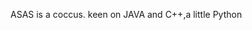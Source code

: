 ASAS is a coccus. keen on JAVA and C++,a little Python

<!---
AntonySAS/AntonySAS is a ✨ special ✨ repository because its `README.md` (this file) appears on your GitHub profile.
You can click the Preview link to take a look at your changes.
--->
